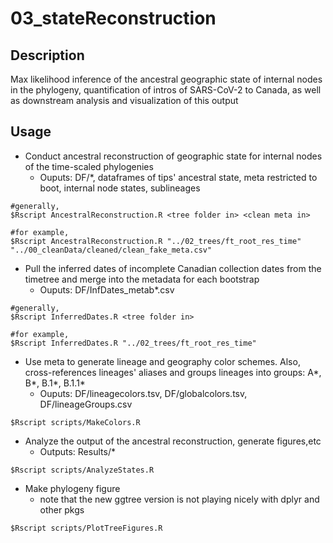 # 03_stateReconstruction

## Description
Max likelihood inference of the ancestral geographic state of internal nodes in the phylogeny, quantification of intros of SARS-CoV-2 to Canada, as well as downstream analysis and visualization of this output

## Usage
* Conduct ancestral reconstruction of geographic state for internal nodes of the time-scaled phylogenies
    * Ouputs: DF/\*, dataframes of tips' ancestral state, meta restricted to boot, internal node states, sublineages
```console
#generally,
$Rscript AncestralReconstruction.R <tree folder in> <clean meta in>

#for example,
$Rscript AncestralReconstruction.R "../02_trees/ft_root_res_time" "../00_cleanData/cleaned/clean_fake_meta.csv"
```

* Pull the inferred dates of incomplete Canadian collection dates from the timetree and merge into the metadata for each bootstrap
    * Ouputs: DF/InfDates_metab\*.csv 
```console
#generally,
$Rscript InferredDates.R <tree folder in> 

#for example,
$Rscript InferredDates.R "../02_trees/ft_root_res_time"
```

* Use meta to generate lineage and geography color schemes. Also, cross-references lineages' aliases and groups lineages into groups: A\*, B\*, B.1\*, B.1.1\*
    * Ouputs: DF/lineagecolors.tsv, DF/globalcolors.tsv, DF/lineageGroups.csv
```console
$Rscript scripts/MakeColors.R 
```

* Analyze the output of the ancestral reconstruction, generate figures,etc
    * Outputs: Results/\*
```console
$Rscript scripts/AnalyzeStates.R
```

* Make phylogeny figure
    * note that the new ggtree version is not playing nicely with dplyr and other pkgs
```console
$Rscript scripts/PlotTreeFigures.R
```
